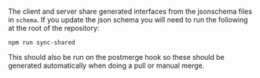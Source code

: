 The client and server share generated interfaces from the jsonschema files in `schema`.
If you update the json schema you will need to run the following at the root of the repository:
```
npm run sync-shared
```

This should also be run on the postmerge hook so these should be generated automatically when doing a pull or manual merge.